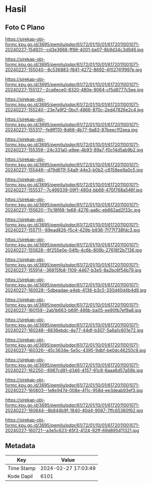 # Hasil

## Foto C Plano

https://sirekap-obj-formc.kpu.go.id/3695/pemilu/pdpr/61/72/01/10/01/6172011001071-20240227-154931--cd3e3668-ff98-4001-be07-8b9d34c3d946.jpg

https://sirekap-obj-formc.kpu.go.id/3695/pemilu/pdpr/61/72/01/10/01/6172011001071-20240227-155040--8c536883-f841-4272-8692-4f02741f997e.jpg

https://sirekap-obj-formc.kpu.go.id/3695/pemilu/pdpr/61/72/01/10/01/6172011001071-20240227-155127--2ca6ece0-8320-480e-9064-cf5d8777c5ee.jpg

https://sirekap-obj-formc.kpu.go.id/3695/pemilu/pdpr/61/72/01/10/01/6172011001071-20240227-155240--23e7a9f2-0bcf-4866-870c-2ed47826e2c4.jpg

https://sirekap-obj-formc.kpu.go.id/3695/pemilu/pdpr/61/72/01/10/01/6172011001071-20240227-155317--fe8ff110-8d66-4b77-9a83-87beec1f2eea.jpg

https://sirekap-obj-formc.kpu.go.id/3695/pemilu/pdpr/61/72/01/10/01/6172011001071-20240227-155359--24c331a0-a9ee-4b93-89a7-f0c14d5ab9b2.jpg

https://sirekap-obj-formc.kpu.go.id/3695/pemilu/pdpr/61/72/01/10/01/6172011001071-20240227-155446--d79d611f-54a9-44e3-b0b2-c6158ee9a0c5.jpg

https://sirekap-obj-formc.kpu.go.id/3695/pemilu/pdpr/61/72/01/10/01/6172011001071-20240227-155537--7c499339-09f1-480d-bb68-470f768a546f.jpg

https://sirekap-obj-formc.kpu.go.id/3695/pemilu/pdpr/61/72/01/10/01/6172011001071-20240227-155620--11c18f68-1e68-4276-aa8c-eb662ad2f33c.jpg

https://sirekap-obj-formc.kpu.go.id/3695/pemilu/pdpr/61/72/01/10/01/6172011001071-20240227-155711--89ead826-f5c4-429b-b936-7f77f738fdc3.jpg

https://sirekap-obj-formc.kpu.go.id/3695/pemilu/pdpr/61/72/01/10/01/6172011001071-20240227-155828--8f255e0e-04fb-4c6b-806b-27618f2b7136.jpg

https://sirekap-obj-formc.kpu.go.id/3695/pemilu/pdpr/61/72/01/10/01/6172011001071-20240227-155914--36815fb8-1109-4467-b3e5-8a2bc6f54b79.jpg

https://sirekap-obj-formc.kpu.go.id/3695/pemilu/pdpr/61/72/01/10/01/6172011001071-20240227-160028--5dbeadae-a4eb-4136-b3c5-330d40d4b4d9.jpg

https://sirekap-obj-formc.kpu.go.id/3695/pemilu/pdpr/61/72/01/10/01/6172011001071-20240227-160159--2ab1b663-b69f-486b-ba05-ee90fb7ef9a8.jpg

https://sirekap-obj-formc.kpu.go.id/3695/pemilu/pdpr/61/72/01/10/01/6172011001071-20240227-160248--8836ebdc-4e77-44df-b307-5a6a1c601e72.jpg

https://sirekap-obj-formc.kpu.go.id/3695/pemilu/pdpr/61/72/01/10/01/6172011001071-20240227-160326--45c3634e-5e5c-4395-9dbf-be0dc46250c9.jpg

https://sirekap-obj-formc.kpu.go.id/3695/pemilu/pdpr/61/72/01/10/01/6172011001071-20240227-162250--8987cd91-d346-4157-91c8-6aaa6d57a59b.jpg

https://sirekap-obj-formc.kpu.go.id/3695/pemilu/pdpr/61/72/01/10/01/6172011001071-20240227-160603--1e8e947d-008e-411c-958d-ee3deab93ef3.jpg

https://sirekap-obj-formc.kpu.go.id/3695/pemilu/pdpr/61/72/01/10/01/6172011001071-20240227-160644--8b844b9f-1840-40d4-9087-7ffc65360f62.jpg

https://sirekap-obj-formc.kpu.go.id/3695/pemilu/pdpr/61/72/01/10/01/6172011001071-20240227-160721--a3e5c623-65f3-4124-92ff-69d895411321.jpg


## Metadata

| Key        | Value               |
| ---------- | ------------------- |
| Time Stamp | 2024-02-27 17:03:49 |
| Kode Dapil | 6101                |



